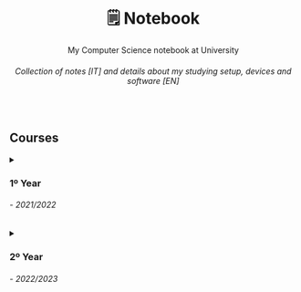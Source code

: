 <h1 align="center">🗒 Notebook</h1>
<p align="center">
  My Computer Science notebook at University
</p>
<h6 align="center">
  <i>Collection of notes </i>[IT]<i> and details about my studying setup, devices and software </i>[EN]
</h6><br>

<h2> Courses </h2>
<details>
<summary><h3>1º Year</h3> <h6><i> - 2021/2022</i></h6></summary>
  <details> 
  <summary><b>1º Semester</b></summary>
    &emsp;• <a href="https://github.com/Haruno19/notebook/tree/main/Primo%20Anno/Primo%20Semestre/Analisi%201"><b>Analisi Matematica I</b></a>
      <i>- [Mathematical Analysis I]</i><br>
    &emsp;• <a href="https://github.com/Haruno19/notebook/tree/main/Primo%20Anno/Primo%20Semestre/Fondamenti%20dell'Informatica"><b>Fondamenti dell'Informatica</b></a>
      <i>- [Fundamentals of Computer Science]</i><br>
  </details>
  
  <details> 
  <summary><b>2º Semester</b></summary>
    &emsp;• <a href="https://github.com/Haruno19/notebook/tree/main/Primo%20Anno/Secondo%20Semestre/Programmazione%202"><b>Programmazione 2</b></a>
      <i>- [Programming 2]</i><br>
    &emsp;• <a href="https://github.com/Haruno19/notebook/tree/main/Primo%20Anno/Secondo%20Semestre/Architettura%20degli%20Elaboratori"><b>Architettura degli Elaboratori</b></a>
      <i>- [Computer Architecure]</i><br>
    &emsp;• <a href="https://github.com/Haruno19/notebook/tree/main/Primo%20Anno/Secondo%20Semestre/Algoritmi%20e%20Strutture%20Dati"><b>Algoritmi e Strutture Dati2</b></a>
      <i>- [Algorithms and Data Structures]</i><br>
    &emsp;• <a href="https://github.com/Haruno19/notebook/tree/main/Primo%20Anno/Secondo%20Semestre/Algebra%20e%20Geometria%20Lineare"><b>•Algebra e Geometria Lineare</b></a>
      <i>- [Linear Algebra]</i><br>
  </details>
</details>

<details>
<summary><h3>2º Year</h3> <h6><i> - 2022/2023</i></h6></summary>
  <details> 
  <summary><b>1º Semester</b></summary>
  </details>
  
  <details> 
  <summary><b>2º Semester</b></summary>
  </details>
</details>
